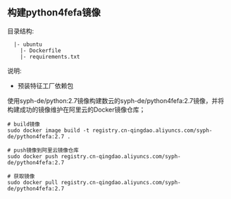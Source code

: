 ## 构建python4fefa镜像

目录结构:

```
  |- ubuntu
    |- Dockerfile
    |- requirements.txt
```
说明:
* 预装特征工厂依赖包

使用syph-de/python:2.7镜像构建数云的syph-de/python4fefa:2.7镜像，并将构建成功的镜像维护在阿里云的Docker镜像仓库；
```
# build镜像
sudo docker image build -t registry.cn-qingdao.aliyuncs.com/syph-de/python4fefa:2.7 .

# push镜像到阿里云镜像仓库
sudo docker push registry.cn-qingdao.aliyuncs.com/syph-de/python4fefa:2.7

# 获取镜像
sudo docker pull registry.cn-qingdao.aliyuncs.com/syph-de/python4fefa:2.7
```